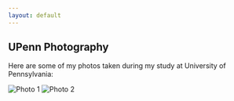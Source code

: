 ```yaml
---
layout: default
---
```


## UPenn Photography

Here are some of my photos taken during my study at University of Pennsylvania:

![Photo 1](/photos/UPenn/1.jpg)
![Photo 2](/photos/UPenn/2.jpg)

